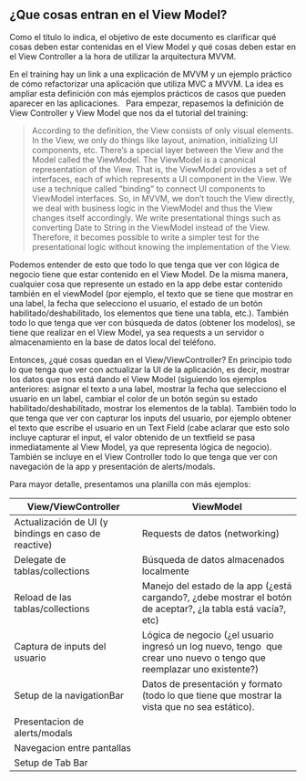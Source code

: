 ## ¿Que cosas entran en el View Model?

Como el título lo indica, el objetivo de este documento es clarificar qué cosas deben estar contenidas en el View Model y qué cosas deben estar en el View Controller a la hora de utilizar la arquitectura MVVM. 

En el training hay un link a una explicación de MVVM y un ejemplo práctico de cómo refactorizar una aplicación que utiliza MVC a MVVM. La idea es ampliar esta definición con más ejemplos prácticos de casos que pueden aparecer en las aplicaciones.
 
Para empezar, repasemos la definición de View Controller y View Model que nos da el tutorial del training:

>According to the definition, the View consists of only visual elements. In the View, we only do things like layout, animation, initializing UI components, etc. There’s a special layer between the View and the Model called the ViewModel. The ViewModel is a canonical representation of the View. That is, the ViewModel provides a set of interfaces, each of which represents a UI component in the View. We use a technique called “binding” to connect UI components to ViewModel interfaces. So, in MVVM, we don’t touch the View directly, we deal with business logic in the ViewModel and thus the View changes itself accordingly. We write presentational things such as converting Date to String in the ViewModel instead of the View. Therefore, it becomes possible to write a simpler test for the presentational logic without knowing the implementation of the View.

Podemos entender de esto que todo lo que tenga que ver con lógica de negocio tiene que estar contenido en el View Model. De la misma manera, cualquier cosa que represente un estado en la app debe estar contenido también en el viewModel (por ejemplo, el texto que se tiene que mostrar en una label, la fecha que selecciono el usuario, el estado de un botón habilitado/deshabilitado, los elementos que tiene una tabla, etc.). También todo lo que tenga que ver con búsqueda de datos (obtener los modelos), se tiene que realizar en el View Model, ya sea requests a un servidor o almacenamiento en la base de datos local del teléfono.

Entonces, ¿qué cosas quedan en el View/ViewController? En principio todo lo que tenga que ver con actualizar la UI de la aplicación, es decir, mostrar los datos que nos está dando el View Model (siguiendo los ejemplos anteriores: asignar el texto a una label, mostrar la fecha que selecciono el usuario en un label, cambiar el color de un botón según su estado habilitado/deshabilitado, mostrar los elementos de la tabla). También todo lo que tenga que ver con capturar los inputs del usuario, por ejemplo obtener el texto que escribe el usuario en un Text Field (cabe aclarar que esto solo incluye capturar el input, el valor obtenido de un textfield se pasa inmediatamente al View Model, ya que representa lógica de negocio). También se incluye en el View Controller todo lo que tenga que ver con navegación de la app y presentación de alerts/modals.

Para mayor detalle, presentamos una planilla con más ejemplos:

| View/ViewController | ViewModel |
| --- | ----------- |
| Actualización de UI (y bindings en caso de reactive)  | Requests de datos (networking)|
| Delegate de tablas/collections| Búsqueda de datos almacenados localmente |
| Reload de las tablas/collections | Manejo del estado de la app (¿está cargando?, ¿debe mostrar el botón de aceptar?, ¿la tabla está vacía?, etc) |
| Captura de inputs del usuario | Lógica de negocio (¿el usuario ingresó un log nuevo, tengo  que crear uno nuevo o tengo que reemplazar uno existente?) |
| Setup de la navigationBar | Datos de presentación y formato (todo lo que tiene que mostrar la vista que no sea estático). |
| Presentacion de alerts/modals |  |
| Navegacion entre pantallas |  |
| Setup de Tab Bar |  |